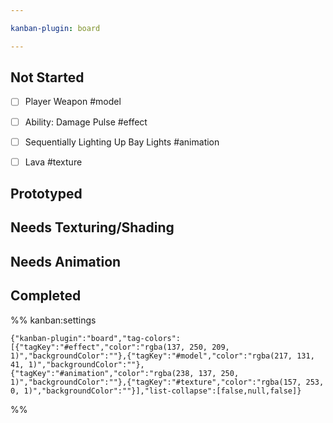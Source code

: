 ```yaml
---

kanban-plugin: board

---
```


## Not Started

- [ ] Player Weapon #model
- [ ] Ability: Damage Pulse #effect
- [ ] Sequentially Lighting Up Bay Lights #animation
- [ ] Lava #texture


## Prototyped



## Needs Texturing/Shading



## Needs Animation



## Completed





%% kanban:settings
```
{"kanban-plugin":"board","tag-colors":[{"tagKey":"#effect","color":"rgba(137, 250, 209, 1)","backgroundColor":""},{"tagKey":"#model","color":"rgba(217, 131, 41, 1)","backgroundColor":""},{"tagKey":"#animation","color":"rgba(238, 137, 250, 1)","backgroundColor":""},{"tagKey":"#texture","color":"rgba(157, 253, 0, 1)","backgroundColor":""}],"list-collapse":[false,null,false]}
```
%%